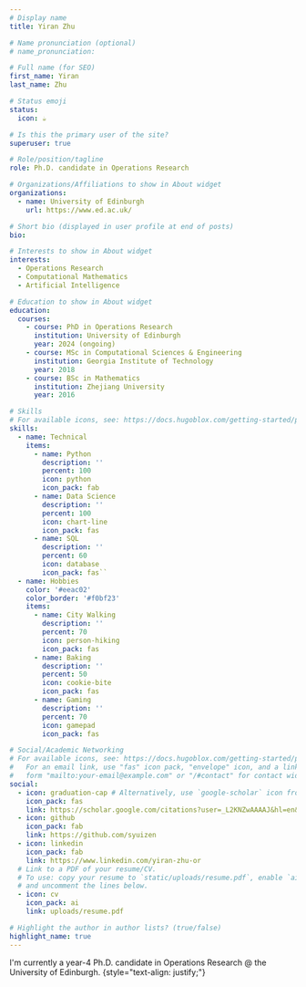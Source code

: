 ```yaml
---
# Display name
title: Yiran Zhu

# Name pronunciation (optional)
# name_pronunciation: 

# Full name (for SEO)
first_name: Yiran
last_name: Zhu

# Status emoji
status:
  icon: ☕️

# Is this the primary user of the site?
superuser: true

# Role/position/tagline
role: Ph.D. candidate in Operations Research

# Organizations/Affiliations to show in About widget
organizations:
  - name: University of Edinburgh
    url: https://www.ed.ac.uk/

# Short bio (displayed in user profile at end of posts)
bio: 

# Interests to show in About widget
interests:
  - Operations Research
  - Computational Mathematics
  - Artificial Intelligence

# Education to show in About widget
education:
  courses:
    - course: PhD in Operations Research
      institution: University of Edinburgh
      year: 2024 (ongoing)
    - course: MSc in Computational Sciences & Engineering
      institution: Georgia Institute of Technology
      year: 2018
    - course: BSc in Mathematics
      institution: Zhejiang University
      year: 2016

# Skills
# For available icons, see: https://docs.hugoblox.com/getting-started/page-builder/#icons
skills:
  - name: Technical
    items:
      - name: Python
        description: ''
        percent: 100
        icon: python
        icon_pack: fab
      - name: Data Science
        description: ''
        percent: 100
        icon: chart-line
        icon_pack: fas
      - name: SQL
        description: ''
        percent: 60
        icon: database
        icon_pack: fas``
  - name: Hobbies
    color: '#eeac02'
    color_border: '#f0bf23'
    items:
      - name: City Walking
        description: ''
        percent: 70
        icon: person-hiking
        icon_pack: fas
      - name: Baking
        description: ''
        percent: 50
        icon: cookie-bite
        icon_pack: fas
      - name: Gaming
        description: ''
        percent: 70
        icon: gamepad
        icon_pack: fas

# Social/Academic Networking
# For available icons, see: https://docs.hugoblox.com/getting-started/page-builder/#icons
#   For an email link, use "fas" icon pack, "envelope" icon, and a link in the
#   form "mailto:your-email@example.com" or "/#contact" for contact widget.
social:
  - icon: graduation-cap # Alternatively, use `google-scholar` icon from `ai` icon pack
    icon_pack: fas
    link: https://scholar.google.com/citations?user=_L2KNZwAAAAJ&hl=en&oi=ao
  - icon: github
    icon_pack: fab
    link: https://github.com/syuizen
  - icon: linkedin
    icon_pack: fab
    link: https://www.linkedin.com/yiran-zhu-or
  # Link to a PDF of your resume/CV.
  # To use: copy your resume to `static/uploads/resume.pdf`, enable `ai` icons in `params.yaml`,
  # and uncomment the lines below.
  - icon: cv
    icon_pack: ai
    link: uploads/resume.pdf

# Highlight the author in author lists? (true/false)
highlight_name: true
---
```


I'm currently a year-4 Ph.D. candidate in Operations Research @ the University of Edinburgh.
{style="text-align: justify;"}
